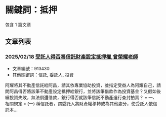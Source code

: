 # 關鍵詞：抵押

包含 1 篇文章

## 文章列表

### 2025/02/18 [受託人得否將信託財產設定抵押權,曾榮耀老師](../../articles/913430_%E5%8F%97%E8%A8%97%E4%BA%BA%E5%BE%97%E5%90%A6%E5%B0%87%E4%BF%A1%E8%A8%97%E8%B2%A1%E7%94%A2%E8%A8%AD%E5%AE%9A%E6%8A%B5%E6%8A%BC%E6%AC%8A%2C%E6%9B%BE%E6%A6%AE%E8%80%80%E8%80%81%E5%B8%AB.md)
- 文章編號：913430
- 其他關鍵詞：信託, 委託人, 投資

阿耀將其不動產信託給阿昌，請其依專業協助投資，並指定受益人為阿耀自己，請問阿昌得否將該筆不動產設定抵押給銀行，並將該筆借款作為投資基金？又假如後續投資失敗，無法償還借款，銀行得否就該筆信託不動產進行查封拍賣？ • 一、相關規定 • (一) 稱信託者，謂委託人將財產權移轉或為其他處分，使受託人依信託本...
